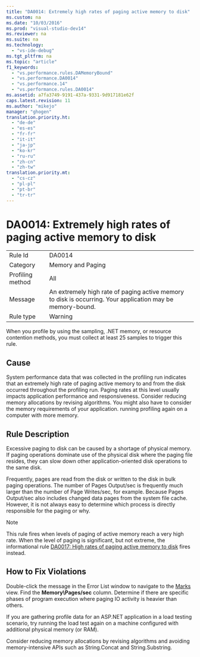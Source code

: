 ```yaml
---
title: "DA0014: Extremely high rates of paging active memory to disk"
ms.custom: na
ms.date: "10/03/2016"
ms.prod: "visual-studio-dev14"
ms.reviewer: na
ms.suite: na
ms.technology: 
  - "vs-ide-debug"
ms.tgt_pltfrm: na
ms.topic: "article"
f1_keywords: 
  - "vs.performance.rules.DAMemoryBound"
  - "vs.performance.DA0014"
  - "vs.performance.14"
  - "vs.performance.rules.DA0014"
ms.assetid: a7fa3749-9191-437a-9331-9d917181e62f
caps.latest.revision: 11
ms.author: "mikejo"
manager: "ghogen"
translation.priority.ht: 
  - "de-de"
  - "es-es"
  - "fr-fr"
  - "it-it"
  - "ja-jp"
  - "ko-kr"
  - "ru-ru"
  - "zh-cn"
  - "zh-tw"
translation.priority.mt: 
  - "cs-cz"
  - "pl-pl"
  - "pt-br"
  - "tr-tr"
---
```

# DA0014: Extremely high rates of paging active memory to disk
|||  
|-|-|  
|Rule Id|DA0014|  
|Category|Memory and Paging|  
|Profiling method|All|  
|Message|An extremely high rate of paging active memory to disk is occurring. Your application may be memory-bound.|  
|Rule type|Warning|  
  
 When you profile by using the sampling, .NET memory, or resource contention methods, you must collect at least 25 samples to trigger this rule.  
  
## Cause  
 System performance data that was collected in the profiling run indicates that an extremely high rate of paging active memory to and from the disk occurred throughout the profiling run. Paging rates at this level usually impacts application performance and responsiveness. Consider reducing memory allocations by revising algorithms. You might also have to consider the memory requirements of your application. running profiling again on a computer with more memory.  
  
## Rule Description  
 Excessive paging to disk can be caused by a shortage of physical memory. If paging operations dominate use of the physical disk where the paging file resides, they can slow down other application-oriented disk operations to the same disk.  
  
 Frequently, pages are read from the disk or written to the disk in bulk paging operations. The number of Pages Output/sec is frequently much larger than the number of Page Writes/sec, for example. Because Pages Output/sec also includes changed data pages from the system file cache. However, it is not always easy to determine which process is directly responsible for the paging or why.  
  
> [!NOTE]
>  This rule fires when levels of paging of active memory reach a very high rate. When the level of paging is significant, but not extreme, the informational rule [DA0017: High rates of paging active memory to disk](../VS_IDE/da0017--high-rates-of-paging-active-memory-to-disk.md) fires instead.  
  
## How to Fix Violations  
 Double-click the message in the Error List window to navigate to the [Marks](../VS_IDE/marks-view.md) view. Find the **Memory\Pages/sec** column. Determine if there are specific phases of program execution where paging IO activity is heavier than others.  
  
 If you are gathering profile data for an ASP.NET application in a load testing scenario, try running the load test again on a machine configured with additional physical memory (or RAM).  
  
 Consider reducing memory allocations by revising algorithms and avoiding memory-intensive APIs such as String.Concat and String.Substring.